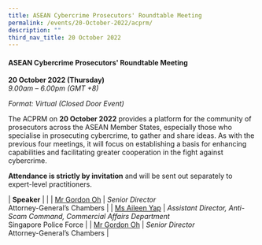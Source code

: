 ```yaml
---
title: ASEAN Cybercrime Prosecutors' Roundtable Meeting
permalink: /events/20-October-2022/acprm/
description: ""
third_nav_title: 20 October 2022
---
```

#### **ASEAN Cybercrime Prosecutors' Roundtable Meeting**

**20 October 2022 (Thursday)**  
*9.00am – 6.00pm (GMT +8)*

*Format: Virtual (Closed Door Event)*

The ACPRM on **20 October 2022** provides a platform for the community of prosecutors across the ASEAN Member States, especially those who specialise in prosecuting cybercrime, to gather and share ideas. As with the previous four meetings, it will focus on establishing a basis for enhancing capabilities and facilitating greater cooperation in the fight against cybercrime. 
 
**Attendance is strictly by invitation** and will be sent out separately to expert-level practitioners.

| **Speaker**    |                                                              |
	| [Mr Gordon Oh](/speaker-gordon-oh)  | *Senior Director*<br>Attorney-General’s Chambers                  |
		| [Ms Aileen Yap](/speaker-Aileen-Yap)  | *Assistant Director, Anti-Scam Command, Commercial Affairs Department*<br>Singapore Police Force                  |
			| [Mr Gordon Oh](/speaker-gordon-oh)  | *Senior Director*<br>Attorney-General’s Chambers                  |
